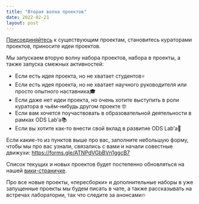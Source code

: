 ```yaml
---
title: "Вторая волна проектов"
date: 2022-02-21
layout: post
---
```


[Присоединяйтесь](https://forms.gle/ATNPdVGbBVn1ggcB7) к существующим проектам, становитесь кураторами проектов, приносите идеи проектов.
<!--more-->
Мы запускаем вторую волну набора проектов, набора в проекты, а также запуска смежных активностей:

 * Если есть идея проекта, но не хватает студентов⭐️
 * Если есть идея проекта, но не хватает научного руководителя или просто опытного наставника🎓
 * Если даже нет идеи проекта, но очень хотите выступить в роли куратора в чьём-нибудь другом проекте 🤓
 * Если вам хочется поучаствовать в образовательной деятельности в рамках ODS Lab’а📚
 * Если вы хотите как-то внести свой вклад в развитие ODS Lab’а🎈

Если какие-то из пунктов выше про вас, заполните небольшую форму, чтобы мы про вас узнали, связались с вами и начали совестные движухи: https://forms.gle/ATNPdVGbBVn1ggcB7

Список текущих и новых проектов будет постепенно обновляться на нашей [вики-страничке](projects.md).

Про все новые проекты, «пересборки» и дополнительные наборы в уже запущенные проекты мы будем писать в чате, а также рассказывать на встречах лаборатории, так что следите за анонсами🔥

